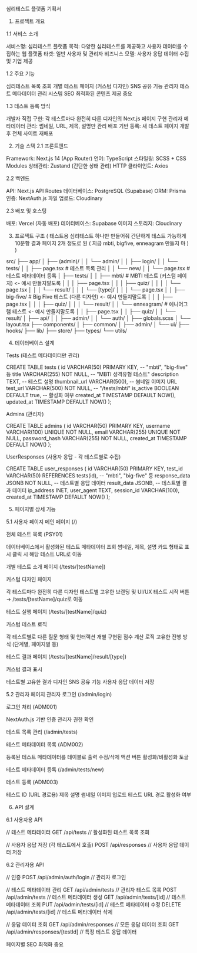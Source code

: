 심리테스트 플랫폼 기획서

1. 프로젝트 개요

1.1 서비스 소개

서비스명: 심리테스트 플랫폼
목적: 다양한 심리테스트를 제공하고 사용자 데이터를 수집하는 웹 플랫폼
타겟: 일반 사용자 및 관리자
비즈니스 모델: 사용자 응답 데이터 수집 및 기업 제공

1.2 주요 기능

심리테스트 목록 조회
개별 테스트 페이지 (커스텀 디자인)
SNS 공유 기능
관리자 테스트 메타데이터 관리 시스템
SEO 최적화된 콘텐츠 제공 중요

1.3 테스트 등록 방식

개발자 직접 구현: 각 테스트마다 완전히 다른 디자인의 Next.js 페이지 구현
관리자 메타데이터 관리: 썸네일, URL, 제목, 설명만 관리
배포 기반 등록: 새 테스트 페이지 개발 후 전체 사이트 재배포


2. 기술 스택
2.1 프론트엔드

Framework: Next.js 14 (App Router)
언어: TypeScript
스타일링: SCSS + CSS Modules
상태관리: Zustand (간단한 상태 관리)
HTTP 클라이언트: Axios

2.2 백엔드

API: Next.js API Routes
데이터베이스: PostgreSQL (Supabase)
ORM: Prisma
인증: NextAuth.js
파일 업로드: Cloudinary

2.3 배포 및 호스팅

배포: Vercel (자동 배포)
데이터베이스: Supabase
이미지 스토리지: Cloudinary


3. 프로젝트 구조 ( 테스트용 심리테스트 하나만 만들어줘 간단하게 테스트 가능하게 10문항 결과 페이지 2개 정도로 된 ( 지금 mbti, bigfive, enneagram 만들지 마 ) )

src/
├── app/
│   ├── (admin)/
│   │   └── admin/
│   │       ├── login/
│   │       └── tests/
│   │           ├── page.tsx           # 테스트 목록 관리
│   │           └── new/
│   │               └── page.tsx       # 테스트 메타데이터 등록
│   ├── tests/
│   │   ├── mbti/                      # MBTI 테스트 (커스텀 페이지) <- 예시 만들지말도록
│   │   │   ├── page.tsx
│   │   │   ├── quiz/
│   │   │   │   └── page.tsx
│   │   │   └── result/
│   │   │       └── [type]/
│   │   │           └── page.tsx
│   │   ├── big-five/                  # Big Five 테스트 (다른 디자인) <-  예시 만들지말도록
│   │   │   ├── page.tsx
│   │   │   ├── quiz/
│   │   │   └── result/
│   │   └── enneagram/                 # 에니어그램 테스트 <-  예시 만들지말도록
│   │       ├── page.tsx
│   │       ├── quiz/
│   │       └── result/
│   ├── api/
│   │   ├── admin/
│   │   └── auth/
│   ├── globals.scss
│   └── layout.tsx
├── components/
│   ├── common/
│   ├── admin/
│   └── ui/
├── hooks/
├── lib/
├── store/
├── types/
└── utils/


4. 데이터베이스 설계

Tests (테스트 메타데이터만 관리)

CREATE TABLE tests (
  id VARCHAR(50) PRIMARY KEY,          -- "mbti", "big-five" 등
  title VARCHAR(255) NOT NULL,         -- "MBTI 성격유형 테스트"
  description TEXT,                    -- 테스트 설명
  thumbnail_url VARCHAR(500),          -- 썸네일 이미지 URL
  test_url VARCHAR(500) NOT NULL,      -- "/tests/mbti"
  is_active BOOLEAN DEFAULT true,      -- 활성화 여부
  created_at TIMESTAMP DEFAULT NOW(),
  updated_at TIMESTAMP DEFAULT NOW()
);


Admins (관리자)


CREATE TABLE admins (
  id VARCHAR(50) PRIMARY KEY,
  username VARCHAR(100) UNIQUE NOT NULL,
  email VARCHAR(255) UNIQUE NOT NULL,
  password_hash VARCHAR(255) NOT NULL,
  created_at TIMESTAMP DEFAULT NOW()
);


UserResponses (사용자 응답 - 각 테스트별로 수집)

CREATE TABLE user_responses (
  id VARCHAR(50) PRIMARY KEY,
  test_id VARCHAR(50) REFERENCES tests(id),  -- "mbti", "big-five" 등
  response_data JSONB NOT NULL,               -- 테스트별 응답 데이터
  result_data JSONB,                         -- 테스트별 결과 데이터
  ip_address INET,
  user_agent TEXT,
  session_id VARCHAR(100),
  created_at TIMESTAMP DEFAULT NOW()
);


5. 페이지별 상세 기능


5.1 사용자 페이지
메인 페이지 (/)

전체 테스트 목록 (PSY01)

데이터베이스에서 활성화된 테스트 메타데이터 조회
썸네일, 제목, 설명 카드 형태로 표시
클릭 시 해당 테스트 URL로 이동



개별 테스트 소개 페이지 (/tests/[testName])

커스텀 디자인 페이지

각 테스트마다 완전히 다른 디자인
테스트별 고유한 브랜딩 및 UI/UX
테스트 시작 버튼 → /tests/[testName]/quiz로 이동



테스트 실행 페이지 (/tests/[testName]/quiz)

커스텀 테스트 로직

각 테스트별로 다른 질문 형태 및 인터랙션
개별 구현된 점수 계산 로직
고유한 진행 방식 (단계별, 페이지별 등)



테스트 결과 페이지 (/tests/[testName]/result/[type])

커스텀 결과 표시

테스트별 고유한 결과 디자인
SNS 공유 기능
사용자 응답 데이터 저장



5.2 관리자 페이지
관리자 로그인 (/admin/login)

로그인 처리 (ADM001)

NextAuth.js 기반 인증
관리자 권한 확인



테스트 목록 관리 (/admin/tests)

테스트 메타데이터 목록 (ADM002)

등록된 테스트 메타데이터를 테이블로 출력
수정/삭제 액션 버튼
활성화/비활성화 토글



테스트 메타데이터 등록 (/admin/tests/new)

테스트 등록 (ADM003)

테스트 ID (URL 경로용)
제목
설명
썸네일 이미지 업로드
테스트 URL 경로
활성화 여부


6. API 설계

6.1 사용자용 API

// 테스트 메타데이터
GET    /api/tests                    // 활성화된 테스트 목록 조회

// 사용자 응답 저장 (각 테스트에서 호출)
POST   /api/responses               // 사용자 응답 데이터 저장


6.2 관리자용 API

// 인증
POST   /api/admin/auth/login        // 관리자 로그인

// 테스트 메타데이터 관리
GET    /api/admin/tests             // 관리자 테스트 목록
POST   /api/admin/tests             // 테스트 메타데이터 생성
GET    /api/admin/tests/[id]        // 테스트 메타데이터 조회
PUT    /api/admin/tests/[id]        // 테스트 메타데이터 수정
DELETE /api/admin/tests/[id]        // 테스트 메타데이터 삭제

// 응답 데이터 조회
GET    /api/admin/responses         // 모든 응답 데이터 조회
GET    /api/admin/responses/[testId] // 특정 테스트 응답 데이터


페이지별 SEO 최적화 중요